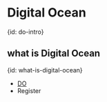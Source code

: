 # Digital Ocean
{id: do-intro}

## what is Digital Ocean
{id: what-is-digital-ocean}


* [DO](https://www.digitalocean.com/?refcode=0d4cc75b3a74)
* Register

